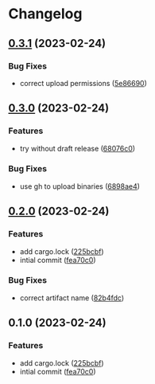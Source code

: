 # Changelog

## [0.3.1](https://github.com/blacha/rust-release-test/compare/v0.3.0...v0.3.1) (2023-02-24)


### Bug Fixes

* correct upload permissions ([5e86690](https://github.com/blacha/rust-release-test/commit/5e8669095339396ae16b5be563abb23f113dfd87))

## [0.3.0](https://github.com/blacha/rust-release-test/compare/v0.2.0...v0.3.0) (2023-02-24)


### Features

* try without draft release ([68076c0](https://github.com/blacha/rust-release-test/commit/68076c0de23948efad2148c15309b296172c4b72))


### Bug Fixes

* use gh to upload binaries ([6898ae4](https://github.com/blacha/rust-release-test/commit/6898ae4f63e138f17db0728faf216d7a052fc57e))

## [0.2.0](https://github.com/blacha/rust-release-test/compare/v0.1.0...v0.2.0) (2023-02-24)


### Features

* add cargo.lock ([225bcbf](https://github.com/blacha/rust-release-test/commit/225bcbf78480523716952ded84e8964abe4e902d))
* intial commit ([fea70c0](https://github.com/blacha/rust-release-test/commit/fea70c02d7f9663e644bcc4b5c2ef59255e2ab7a))


### Bug Fixes

* correct artifact name ([82b4fdc](https://github.com/blacha/rust-release-test/commit/82b4fdc8a16b9c64109815de39738e574d1a3d57))

## 0.1.0 (2023-02-24)


### Features

* add cargo.lock ([225bcbf](https://github.com/blacha/rust-release-test/commit/225bcbf78480523716952ded84e8964abe4e902d))
* intial commit ([fea70c0](https://github.com/blacha/rust-release-test/commit/fea70c02d7f9663e644bcc4b5c2ef59255e2ab7a))
